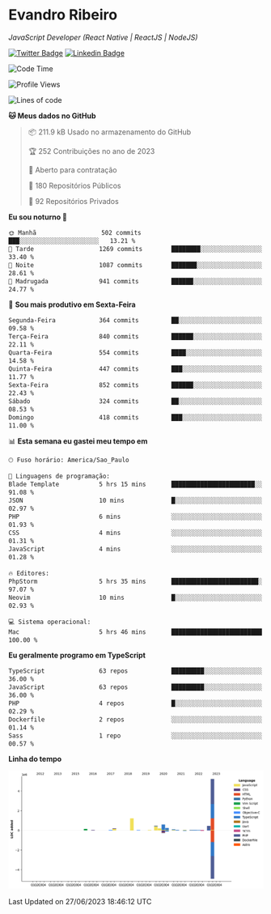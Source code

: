 # Evandro **Ribeiro**

*JavaScript Developer (React Native | ReactJS | NodeJS)*

[![Twitter Badge](https://img.shields.io/badge/-@ribeiroevandro-201B2D?style=flat-square&labelColor=201B2D&logo=twitter&logoColor=white&link=https://twitter.com/ribeiroevandro)](https://twitter.com/ribeiroevandro) 
[![Linkedin Badge](https://img.shields.io/badge/-Evandro%20Ribeiro-201B2D?style=flat-square&logo=Linkedin&logoColor=white&link=https://www.linkedin.com/in/ribeiroevandro)](https://www.linkedin.com/in/ribeiroevandro) 


<!--START_SECTION:waka-->
![Code Time](http://img.shields.io/badge/Code%20Time-3%2C240%20hrs%2016%20mins-blue)

![Profile Views](http://img.shields.io/badge/Visualizac%C3%B5es%20do%20perfil-0-blue)

![Lines of code](https://img.shields.io/badge/Desde%20o%20Hello%20World%20eu%20escrevi-8.9%20million%20linhas%20de%20c%C3%B3digo-blue)

**🐱 Meus dados no GitHub** 

> 📦 211.9 kB Usado no armazenamento do GitHub 
 > 
> 🏆 252 Contribuições no ano de 2023
 > 
> 💼 Aberto para contratação
 > 
> 📜 180 Repositórios Públicos 
 > 
> 🔑 92 Repositórios Privados 
 > 
**Eu sou noturno 🦉** 

```text
🌞 Manhã                  502 commits         ███░░░░░░░░░░░░░░░░░░░░░░   13.21 % 
🌆 Tarde                  1269 commits        ████████░░░░░░░░░░░░░░░░░   33.40 % 
🌃 Noite                  1087 commits        ███████░░░░░░░░░░░░░░░░░░   28.61 % 
🌙 Madrugada              941 commits         ██████░░░░░░░░░░░░░░░░░░░   24.77 % 
```
📅 **Sou mais produtivo em Sexta-Feira** 

```text
Segunda-Feira            364 commits         ██░░░░░░░░░░░░░░░░░░░░░░░   09.58 % 
Terça-Feira              840 commits         ██████░░░░░░░░░░░░░░░░░░░   22.11 % 
Quarta-Feira             554 commits         ████░░░░░░░░░░░░░░░░░░░░░   14.58 % 
Quinta-Feira             447 commits         ███░░░░░░░░░░░░░░░░░░░░░░   11.77 % 
Sexta-Feira              852 commits         ██████░░░░░░░░░░░░░░░░░░░   22.43 % 
Sábado                   324 commits         ██░░░░░░░░░░░░░░░░░░░░░░░   08.53 % 
Domingo                  418 commits         ███░░░░░░░░░░░░░░░░░░░░░░   11.00 % 
```


📊 **Esta semana eu gastei meu tempo em** 

```text
🕑︎ Fuso horário: America/Sao_Paulo

💬 Linguagens de programação: 
Blade Template           5 hrs 15 mins       ███████████████████████░░   91.08 % 
JSON                     10 mins             █░░░░░░░░░░░░░░░░░░░░░░░░   02.97 % 
PHP                      6 mins              ░░░░░░░░░░░░░░░░░░░░░░░░░   01.93 % 
CSS                      4 mins              ░░░░░░░░░░░░░░░░░░░░░░░░░   01.31 % 
JavaScript               4 mins              ░░░░░░░░░░░░░░░░░░░░░░░░░   01.28 % 

🔥 Editores: 
PhpStorm                 5 hrs 35 mins       ████████████████████████░   97.07 % 
Neovim                   10 mins             █░░░░░░░░░░░░░░░░░░░░░░░░   02.93 % 

💻 Sistema operacional: 
Mac                      5 hrs 46 mins       █████████████████████████   100.00 % 
```

**Eu geralmente programo em TypeScript** 

```text
TypeScript               63 repos            █████████░░░░░░░░░░░░░░░░   36.00 % 
JavaScript               63 repos            █████████░░░░░░░░░░░░░░░░   36.00 % 
PHP                      4 repos             █░░░░░░░░░░░░░░░░░░░░░░░░   02.29 % 
Dockerfile               2 repos             ░░░░░░░░░░░░░░░░░░░░░░░░░   01.14 % 
Sass                     1 repo              ░░░░░░░░░░░░░░░░░░░░░░░░░   00.57 % 
```



**Linha do tempo**

![Lines of Code chart](https://raw.githubusercontent.com/ribeiroevandro/ribeiroevandro/main/assets/bar_graph.png)


 Last Updated on 27/06/2023 18:46:12 UTC
<!--END_SECTION:waka-->
